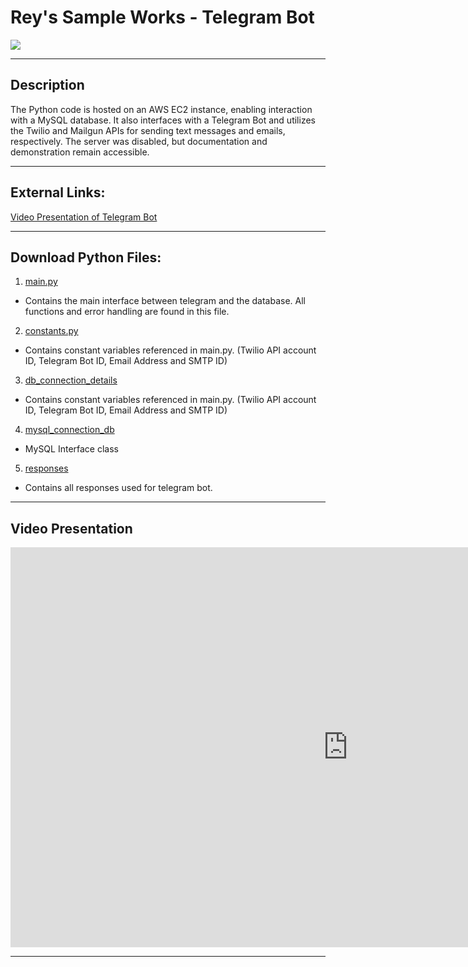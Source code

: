 # Rey's Sample Works - Telegram Bot

<a href=""><img src="https://img.shields.io/badge/HOME%20GitHub-0068cb" /></a>

---

## Description
The Python code is hosted on an AWS EC2 instance, enabling interaction with a MySQL database. It also interfaces with a Telegram Bot and utilizes the Twilio and Mailgun APIs for sending text messages and emails, respectively. The server was disabled, but documentation and demonstration remain accessible.

---
## External Links:
[Video Presentation of Telegram Bot](https://youtu.be/oOTjHrp3N9Q?si=cSKsMoEcS6Ra8hM_)

---
## Download Python Files:
1. [main.py](main.py)
+ Contains the main interface between telegram and the database. All functions and error handling are found in this file.

2. [constants.py](constants.py)
+ Contains constant variables referenced in main.py. (Twilio API account ID, Telegram Bot ID, Email Address and SMTP ID)

3. [db_connection_details](db_connection_details.py)
+ Contains constant variables referenced in main.py. (Twilio API account ID, Telegram Bot ID, Email Address and SMTP ID)

4. [mysql_connection_db](mysql_connection_db.py)
+ MySQL Interface class

5. [responses](responses.py)
+ Contains all responses used for telegram bot.

---

## Video Presentation

<iframe width="1080" height="640" src="https://www.youtube.com/embed/oOTjHrp3N9Q?si=QUy08Qm3Oh_w_7ZI" title="YouTube video player" frameborder="0" allow="accelerometer; autoplay; clipboard-write; encrypted-media; gyroscope; picture-in-picture; web-share" referrerpolicy="strict-origin-when-cross-origin" allowfullscreen></iframe>

---

